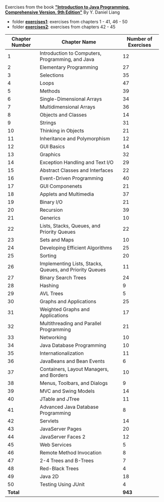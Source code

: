 Exercises from the book **["Introduction to Java Programming, Comprehensive Version, 9th Edition"](http://www.cs.armstrong.edu/liang/intro9e/toc.html)** By Y. Daniel Liang

- folder **[exercises1](https://github.com/vbohush/JavaExercises/tree/master/exercises1)**: exercises from chapters 1 - 41, 46 - 50
- folder **[exercises2](https://github.com/vbohush/JavaExercises/tree/master/exercises2)**: exercises from chapters 42 - 45

| Chapter Number       | Chapter Name           | Number of Exercises  |
| ------------- |-------------| -----|
| 1 | Introduction to Computers, Programming, and Java | 12|
| 2 | Elementary Programming | 27|
| 3 | Selections | 35|
| 4 | Loops | 47|
| 5 | Methods | 39|
| 6 | Single-Dimensional Arrays | 34|
| 7 | Multidimensional Arrays | 36|
| 8 | Objects and Classes | 14|
| 9 | Strings | 31|
|10 | Thinking in Objects | 21|
|11 | Inheritance and Polymorphism | 12|
|12 | GUI Basics | 14|
|13 | Graphics | 32|
|14 | Exception Handling and Text I/O | 29|
|15 | Abstract Classes and Interfaces | 22|
|16 | Event-Driven Programming | 40|
|17 | GUI Componenets | 21|
|18 | Applets and Multimedia | 37|
|19 | Binary I/O | 21|
|20 | Recursion | 39|
|21 | Generics | 10|
|22 | Lists, Stacks, Queues, and Priority Queues | 22|
|23 | Sets and Maps | 10|
|24 | Developing Efficient Algorithms | 25|
|25 | Sorting | 20|
|26 | Implementing Lists, Stacks, Queues, and Priority Queues | 11|
|27 | Binary Search Trees | 24|
|28 | Hashing | 9|
|29 | AVL Trees | 5|
|30 | Graphs and Applications | 25|
|31 | Weighted Graphs and Applications | 17|
|32 | Multithreading and Parallel Programming | 21|
|33 | Networking | 10|
|34 | Java Database Programming | 10|
|35 | Internationalization | 11|
|36 | JavaBeans and Bean Events | 6|
|37 | Containers, Layout Managers, and Borders | 10|
|38 | Menus, Toolbars, and Dialogs | 9|
|39 | MVC and Swing Models | 14|
|40 | JTable and JTree | 11|
|41 | Advanced Java Database Programming | 8|
|42 | Servlets | 14|
|43 | JavaServer Pages | 20|
|44 | JavaServer Faces 2 | 12|
|45 | Web Services | 5|
|46 | Remote Method Invocation | 8|
|47 | 2-4 Trees and B-Trees | 7|
|48 | Red-Black Trees | 4|
|49 | Java 2D | 18|
|50 | Testing Using JUnit | 4|
|**Total** |  | **943**|


